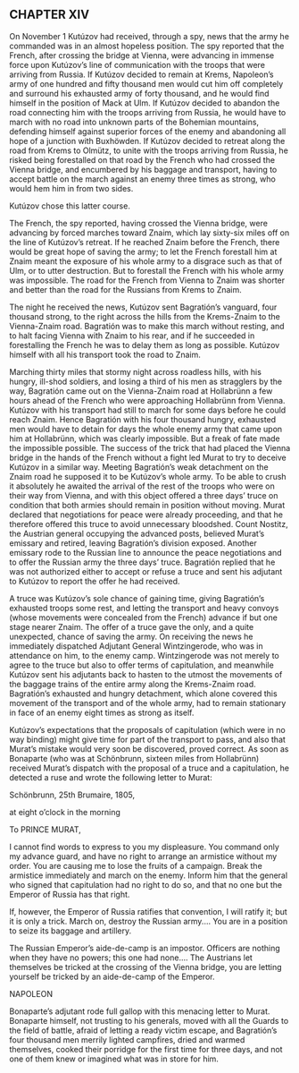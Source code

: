 ## CHAPTER XIV

On November 1 Kutúzov had received, through a spy, news that the army
he commanded was in an almost hopeless position. The spy reported that
the French, after crossing the bridge at Vienna, were advancing in
immense force upon Kutúzov’s line of communication with the troops
that were arriving from Russia. If Kutúzov decided to remain at Krems,
Napoleon’s army of one hundred and fifty thousand men would cut him
off completely and surround his exhausted army of forty thousand, and he
would find himself in the position of Mack at Ulm. If Kutúzov decided
to abandon the road connecting him with the troops arriving from Russia,
he would have to march with no road into unknown parts of the Bohemian
mountains, defending himself against superior forces of the enemy and
abandoning all hope of a junction with Buxhöwden. If Kutúzov decided
to retreat along the road from Krems to Olmütz, to unite with the
troops arriving from Russia, he risked being forestalled on that road
by the French who had crossed the Vienna bridge, and encumbered by his
baggage and transport, having to accept battle on the march against an
enemy three times as strong, who would hem him in from two sides.

Kutúzov chose this latter course.

The French, the spy reported, having crossed the Vienna bridge, were
advancing by forced marches toward Znaim, which lay sixty-six miles
off on the line of Kutúzov’s retreat. If he reached Znaim before the
French, there would be great hope of saving the army; to let the
French forestall him at Znaim meant the exposure of his whole army to a
disgrace such as that of Ulm, or to utter destruction. But to forestall
the French with his whole army was impossible. The road for the French
from Vienna to Znaim was shorter and better than the road for the
Russians from Krems to Znaim.

The night he received the news, Kutúzov sent Bagratión’s vanguard,
four thousand strong, to the right across the hills from the Krems-Znaim
to the Vienna-Znaim road. Bagratión was to make this march without
resting, and to halt facing Vienna with Znaim to his rear, and if he
succeeded in forestalling the French he was to delay them as long as
possible. Kutúzov himself with all his transport took the road to
Znaim.

Marching thirty miles that stormy night across roadless hills, with his
hungry, ill-shod soldiers, and losing a third of his men as stragglers
by the way, Bagratión came out on the Vienna-Znaim road at Hollabrünn
a few hours ahead of the French who were approaching Hollabrünn from
Vienna. Kutúzov with his transport had still to march for some days
before he could reach Znaim. Hence Bagratión with his four thousand
hungry, exhausted men would have to detain for days the whole enemy army
that came upon him at Hollabrünn, which was clearly impossible. But
a freak of fate made the impossible possible. The success of the trick
that had placed the Vienna bridge in the hands of the French without
a fight led Murat to try to deceive Kutúzov in a similar way. Meeting
Bagratión’s weak detachment on the Znaim road he supposed it to be
Kutúzov’s whole army. To be able to crush it absolutely he awaited
the arrival of the rest of the troops who were on their way from Vienna,
and with this object offered a three days’ truce on condition that
both armies should remain in position without moving. Murat declared
that negotiations for peace were already proceeding, and that he
therefore offered this truce to avoid unnecessary bloodshed. Count
Nostitz, the Austrian general occupying the advanced posts, believed
Murat’s emissary and retired, leaving Bagratión’s division
exposed. Another emissary rode to the Russian line to announce the peace
negotiations and to offer the Russian army the three days’ truce.
Bagratión replied that he was not authorized either to accept or refuse
a truce and sent his adjutant to Kutúzov to report the offer he had
received.

A truce was Kutúzov’s sole chance of gaining time, giving
Bagratión’s exhausted troops some rest, and letting the transport and
heavy convoys (whose movements were concealed from the French) advance
if but one stage nearer Znaim. The offer of a truce gave the only, and
a quite unexpected, chance of saving the army. On receiving the news
he immediately dispatched Adjutant General Wintzingerode, who was in
attendance on him, to the enemy camp. Wintzingerode was not merely
to agree to the truce but also to offer terms of capitulation, and
meanwhile Kutúzov sent his adjutants back to hasten to the utmost the
movements of the baggage trains of the entire army along the Krems-Znaim
road. Bagratión’s exhausted and hungry detachment, which alone
covered this movement of the transport and of the whole army, had to
remain stationary in face of an enemy eight times as strong as itself.

Kutúzov’s expectations that the proposals of capitulation (which were
in no way binding) might give time for part of the transport to pass,
and also that Murat’s mistake would very soon be discovered, proved
correct. As soon as Bonaparte (who was at Schönbrunn, sixteen miles
from Hollabrünn) received Murat’s dispatch with the proposal of a
truce and a capitulation, he detected a ruse and wrote the following
letter to Murat:

Schönbrunn, 25th Brumaire, 1805,

at eight o’clock in the morning

To PRINCE MURAT,

I cannot find words to express to you my displeasure. You command only
my advance guard, and have no right to arrange an armistice without my
order. You are causing me to lose the fruits of a campaign. Break
the armistice immediately and march on the enemy. Inform him that the
general who signed that capitulation had no right to do so, and that no
one but the Emperor of Russia has that right.

If, however, the Emperor of Russia ratifies that convention, I will
ratify it; but it is only a trick. March on, destroy the Russian
army.... You are in a position to seize its baggage and artillery.

The Russian Emperor’s aide-de-camp is an impostor. Officers are
nothing when they have no powers; this one had none.... The Austrians
let themselves be tricked at the crossing of the Vienna bridge, you are
letting yourself be tricked by an aide-de-camp of the Emperor.

NAPOLEON

Bonaparte’s adjutant rode full gallop with this menacing letter to
Murat. Bonaparte himself, not trusting to his generals, moved with all
the Guards to the field of battle, afraid of letting a ready victim
escape, and Bagratión’s four thousand men merrily lighted campfires,
dried and warmed themselves, cooked their porridge for the first time
for three days, and not one of them knew or imagined what was in store
for him.





